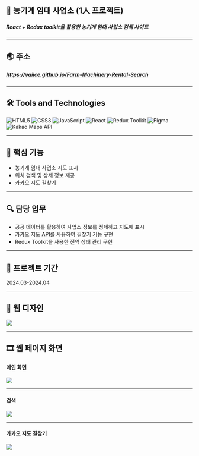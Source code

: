 ## 📝 농기계 임대 사업소 (1人 프로젝트)
##### React + Redux toolkit을 활용한 농기계 임대 사업소 검색 사이트
----

## 🌏 주소
##### <https://vaiice.github.io/Farm-Machinery-Rental-Search>

----

## 🛠️ Tools and Technologies
![HTML5](https://img.shields.io/badge/HTML5-%23E34F26.svg?&style=for-the-badge&logo=html5&logoColor=white)
![CSS3](https://img.shields.io/badge/-CSS3-1572B6?logo=css3&logoColor=white&style=for-the-badge)
![JavaScript](https://img.shields.io/badge/JavaScript-%23F7DF1E.svg?&style=for-the-badge&logo=javascript&logoColor=black)
![React](https://img.shields.io/badge/React-%2361DAFB.svg?&style=for-the-badge&logo=react&logoColor=white)
![Redux Toolkit](https://img.shields.io/badge/Redux_Toolkit-%23834383.svg?style=for-the-badge&logo=redux&logoColor=white)
![Figma](https://img.shields.io/badge/-Figma-F24E1E?logo=Figma&logoColor=white&style=for-the-badge)
![Kakao Maps API](https://img.shields.io/badge/Kakao_API-%23FFEB00.svg?style=for-the-badge&logo=kakao&logoColor=black)

----
## 🔑 핵심 기능
- 농기계 임대 사업소 지도 표시
- 위치 검색 및 상세 정보 제공
- 카카오 지도 길찾기

----

## 🔍 담당 업무
- 공공 데이터를 활용하여 사업소 정보를 정제하고 지도에 표시
- 카카오 지도 API를 사용하여 길찾기 기능 구현
- Redux Toolkit을 사용한 전역 상태 관리 구현
----

## 📅 프로젝트 기간
2024.03-2024.04

----
## 🎨 웹 디자인
![](https://github.com/VaIice/lease/assets/141003473/ed6704a8-d785-4aa2-8c5a-57b84bcdcff4)

----
## 🎞 웹 페이지 화면
#### 메인 화면
![](https://github.com/VaIice/lease/assets/141003473/8cb6a2ad-6c02-4e40-ba04-03ef5f4f42f1)

---
#### 검색
![](https://github.com/VaIice/lease/assets/141003473/364e9743-3456-41c6-a0df-07e1d5722b65)

---
#### 카카오 지도 길찾기
![](https://github.com/VaIice/lease/assets/141003473/23c58673-f1cc-44cf-a789-e544c21bb010)
